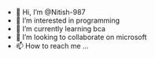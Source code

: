 - 👋 Hi, I’m @Nitish-987
- 👀 I’m interested in programming
- 🌱 I’m currently learning bca
- 💞️ I’m looking to collaborate on microsoft
- 📫 How to reach me ...

<!---
Nitish-987/Nitish-987 is a ✨ special ✨ repository because its `README.md` (this file) appears on your GitHub profile.
You can click the Preview link to take a look at your changes.
--->
